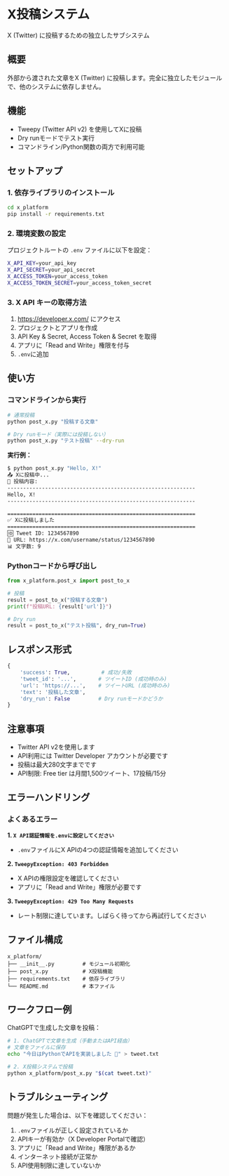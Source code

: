 # X投稿システム

X (Twitter) に投稿するための独立したサブシステム

## 概要

外部から渡された文章をX (Twitter) に投稿します。完全に独立したモジュールで、他のシステムに依存しません。

## 機能

- Tweepy (Twitter API v2) を使用してXに投稿
- Dry runモードでテスト実行
- コマンドライン/Python関数の両方で利用可能

## セットアップ

### 1. 依存ライブラリのインストール

```bash
cd x_platform
pip install -r requirements.txt
```

### 2. 環境変数の設定

プロジェクトルートの `.env` ファイルに以下を設定：

```bash
X_API_KEY=your_api_key
X_API_SECRET=your_api_secret
X_ACCESS_TOKEN=your_access_token
X_ACCESS_TOKEN_SECRET=your_access_token_secret
```

### 3. X API キーの取得方法

1. https://developer.x.com/ にアクセス
2. プロジェクトとアプリを作成
3. API Key & Secret, Access Token & Secret を取得
4. アプリに「Read and Write」権限を付与
5. `.env`に追加

## 使い方

### コマンドラインから実行

```bash
# 通常投稿
python post_x.py "投稿する文章"

# Dry runモード（実際には投稿しない）
python post_x.py "テスト投稿" --dry-run
```

**実行例：**
```bash
$ python post_x.py "Hello, X!"
📤 Xに投稿中...
📝 投稿内容:
------------------------------------------------------------
Hello, X!
------------------------------------------------------------

============================================================
✅ Xに投稿しました
============================================================
🆔 Tweet ID: 1234567890
🔗 URL: https://x.com/username/status/1234567890
📊 文字数: 9
```

### Pythonコードから呼び出し

```python
from x_platform.post_x import post_to_x

# 投稿
result = post_to_x("投稿する文章")
print(f"投稿URL: {result['url']}")

# Dry run
result = post_to_x("テスト投稿", dry_run=True)
```

## レスポンス形式

```python
{
    'success': True,          # 成功/失敗
    'tweet_id': '...',       # ツイートID (成功時のみ)
    'url': 'https://...',    # ツイートURL (成功時のみ)
    'text': '投稿した文章',
    'dry_run': False         # Dry runモードかどうか
}
```

## 注意事項

- Twitter API v2を使用します
- API利用には Twitter Developer アカウントが必要です
- 投稿は最大280文字までです
- API制限: Free tier は月間1,500ツイート、17投稿/15分

## エラーハンドリング

### よくあるエラー

**1. `X API認証情報を.envに設定してください`**
- `.env`ファイルにX APIの4つの認証情報を追加してください

**2. `TweepyException: 403 Forbidden`**
- X APIの権限設定を確認してください
- アプリに「Read and Write」権限が必要です

**3. `TweepyException: 429 Too Many Requests`**
- レート制限に達しています。しばらく待ってから再試行してください

## ファイル構成

```
x_platform/
├── __init__.py         # モジュール初期化
├── post_x.py           # X投稿機能
├── requirements.txt    # 依存ライブラリ
└── README.md           # 本ファイル
```

## ワークフロー例

ChatGPTで生成した文章を投稿：

```bash
# 1. ChatGPTで文章を生成（手動またはAPI経由）
# 文章をファイルに保存
echo "今日はPythonでAPIを実装しました 🚀" > tweet.txt

# 2. X投稿システムで投稿
python x_platform/post_x.py "$(cat tweet.txt)"
```

## トラブルシューティング

問題が発生した場合は、以下を確認してください：

1. `.env`ファイルが正しく設定されているか
2. APIキーが有効か（X Developer Portalで確認）
3. アプリに「Read and Write」権限があるか
4. インターネット接続が正常か
5. API使用制限に達していないか
